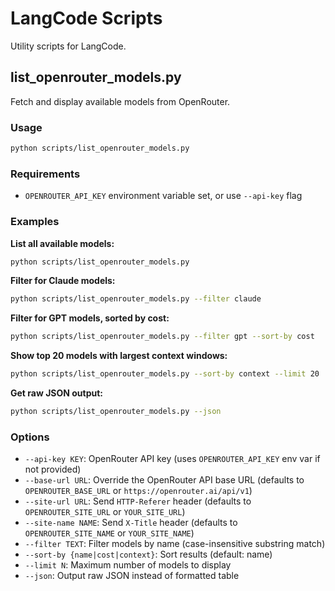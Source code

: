 # LangCode Scripts

Utility scripts for LangCode.

## list_openrouter_models.py

Fetch and display available models from OpenRouter.

### Usage

```bash
python scripts/list_openrouter_models.py
```

### Requirements

- `OPENROUTER_API_KEY` environment variable set, or use `--api-key` flag

### Examples

**List all available models:**
```bash
python scripts/list_openrouter_models.py
```

**Filter for Claude models:**
```bash
python scripts/list_openrouter_models.py --filter claude
```

**Filter for GPT models, sorted by cost:**
```bash
python scripts/list_openrouter_models.py --filter gpt --sort-by cost
```

**Show top 20 models with largest context windows:**
```bash
python scripts/list_openrouter_models.py --sort-by context --limit 20
```

**Get raw JSON output:**
```bash
python scripts/list_openrouter_models.py --json
```

### Options

- `--api-key KEY`: OpenRouter API key (uses `OPENROUTER_API_KEY` env var if not provided)
- `--base-url URL`: Override the OpenRouter API base URL (defaults to `OPENROUTER_BASE_URL` or `https://openrouter.ai/api/v1`)
- `--site-url URL`: Send `HTTP-Referer` header (defaults to `OPENROUTER_SITE_URL` or `YOUR_SITE_URL`)
- `--site-name NAME`: Send `X-Title` header (defaults to `OPENROUTER_SITE_NAME` or `YOUR_SITE_NAME`)
- `--filter TEXT`: Filter models by name (case-insensitive substring match)
- `--sort-by {name|cost|context}`: Sort results (default: name)
- `--limit N`: Maximum number of models to display
- `--json`: Output raw JSON instead of formatted table
